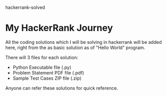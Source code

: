 hackerrank-solved
# My HackerRank Journey

All the coding solutions which I will be solving in hackerrank will be added here, right from the as basic solution as of "Hello World" program.

There will 3 files for each solution:
* Python Executable file (.py)
* Problem Statement PDF file (.pdf)
* Sample Test Cases ZIP file (.zip)

Anyone can refer these solutions for quick reference.
